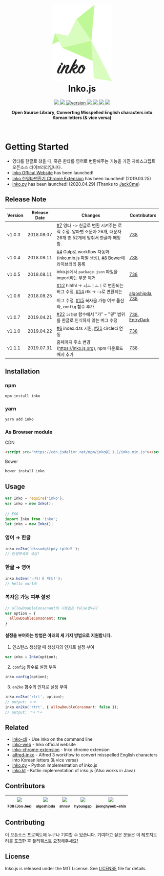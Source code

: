 <h1 align="center">
    <img height="250" src="https://github.com/738/inko/blob/master/images/inko_logo.png?raw=true" />
    <br> Inko.js
</h1>

<p align="center">
  <a href="https://circleci.com/gh/738/inko/tree/master">
    <img src="https://circleci.com/gh/738/inko/tree/master.svg?style=svg" />
  </a>
  <a href="https://github.com/738/inko">
    <img src="https://img.shields.io/github/stars/738/inko.svg?style=social&label=Stars" />
  </a>
  <a href="https://npmjs.com/package/inko">
    <img src="https://img.shields.io/npm/v/inko.svg" alt="version" />
  </a>
  <a href="https://hits.seeyoufarm.com"/>
    <img src="https://hits.seeyoufarm.com/api/count/incr/badge.svg?url=https%3A%2F%2Fgithub.com%2F738%2Finko"/>
  </a>
  <a href="https://npmjs.com/package/inko">
    <img src="https://img.shields.io/npm/dm/inko.svg?style=flat-square" />
  </a>
  <a href="https://www.jsdelivr.com/package/npm/inko">
    <img src="https://data.jsdelivr.com/v1/package/npm/inko/badge" />
  </a>
  <a href="https://github.com/738/inko/blob/master/LICENSE">
    <img src="https://img.shields.io/github/license/738/inko.svg" />
  </a>
</p>

<p align="center">
  <b>Open Source Library, Converting Misspelled English characters into Korean letters (& vice versa)</b></br>
</p>

<br />

# Getting Started
- 영타를 한글로 쳤을 때, 혹은 한타를 영어로 변환해주는 기능을 가진 자바스크립트 오픈소스 라이브러리입니다.
- [Inko Offical Website](https://inko.js.org) has been launched!
- [Inko 한영타변환기 Chrome Extension](https://chrome.google.com/webstore/detail/inko-%ED%95%9C%EC%98%81%ED%83%80%EB%B3%80%ED%99%98%EA%B8%B0/bijdbcchfaolmleinaghdbnemmdabbmn?hl=ko) has been launched! (2019.03.25)
- [inko.py](https://github.com/JackCme/inko.py) has been launched! (2020.04.29) (Thanks to [JackCme](https://github.com/JackCme))

## Release Note
| Version | Release Date | Changes | Contributors |
|--------|--------------|---------|-------------|
| v1.0.3  | 2018.08.07   | [#7](https://github.com/738/inko/issues/7) 영타 -> 한글로 변환 시켜주는 로직 수정. 알파벳 소문자 26개, 대문자 26개 총 52개에 맞춰서 한글과 매핑함.| [738](https://github.com/738)|
| v1.0.4  | 2018.08.11   | [#4](https://github.com/738/inko/issues/4) Gulp로 workflow 자동화 (inko.min.js 파일 생성), [#8](https://github.com/738/inko/issues/8) Bower에 라이브러리 등록 | [738](https://github.com/738) |
| v1.0.5  | 2018.08.11   | inko.js에서 `package.json` 파일을 import하는 부분 제거 | [738](https://github.com/738) |
| v1.0.6  | 2018.08.25   | [#12](https://github.com/738/inko/issues/12) hlhlhl -> ㅚㅗㅣㅗㅣ로 변환되는 버그 수정, [#14](https://github.com/738/inko/issues/14) rtk -> ꦵ로 변환되는 버그 수정, [#15](https://github.com/738/inko/issues/15) 복자음 가능 여부 옵션화, `config` 함수 추가 | [algoshipda](https://github.com/algoshipda), [738](https://github.com/738) |
| v1.0.7  | 2019.04.21   | [#22](https://github.com/738/inko/issues/22) `is한글` 함수에서 "가" ~ "긯" 범위를 한글로 인식하지 않는 버그 수정 | [738](https://github.com/738), [EntryDark](https://github.com/EntryDark) |
| v1.1.0  | 2019.04.22   | [#6](https://github.com/738/inko/issues/6) index.d.ts 지원, [#21](https://github.com/738/inko/issues/21) circleci 연동 | [738](https://github.com/738) |
| v1.1.1  | 2019.07.31   | 홈페이지 주소 변경 (https://inko.js.org), npm 다운로드 배지 추가 | [738](https://github.com/738) |

## Installation

### npm

```bash
npm install inko
```

### yarn

```bash
yarn add inko
```

### As Browser module

CDN
```html
<script src="https://cdn.jsdelivr.net/npm/inko@1.1.1/inko.min.js"></script>
```

Bower
```bash
bower install inko
```

## Usage
```js
var Inko = require('inko');
var inko = new Inko();

// ES6
import Inko from 'inko';
let inko = new Inko();
```

### 영어 → 한글
```js
inko.en2ko('dkssudgktpdy tptkd!');
// 안녕하세요 세상!
```

### 한글 → 영어
```js
inko.ko2en('ㅗ디ㅣㅐ 재깅!');
// hello world!
```

### 복자음 가능 여부 설정
```js
// allowDoubleConsonant의 기본값은 false입니다
var option = {
  allowDoubleConsonant: true
}
```

#### 설정을 부여하는 방법은 아래의 세 가지 방법으로 지원합니다.
1. 인스턴스 생성할 때 생성자의 인자로 설정 부여
```js
var inko = Inko(option);
```

2. `config` 함수로 설정 부여
```js
inko.config(option);
```

3. `en2ko` 함수의 인자로 설정 부여
```js
inko.en2ko('rtrt', option);
// output: ㄳㄳ
inko.en2ko('rtrt', { allowDoubleConsonant: false });
// output: ㄱㅅㄱㅅ
```

## Related
* [inko-cli](https://github.com/738/inko-cli) - Use inko on the command line
* [inko-web](https://github.com/738/inko-web) - Inko official website
* [inko-chrome-extension](https://github.com/738/inko-chrome-extension) - Inko chrome extension
* [alfred-inko](https://github.com/738/alfred-inko) - Alfred 3 workflow to convert misspelled English characters into Korean letters (& vice versa)
* [inko.py](https://github.com/JackCme/inko.py) - Python implementation of inko.js
* [inko.kt](https://github.com/kimcore/inko.kt) - Kotlin implementation of inko.js (Also works in Java)

## Contributors
| [<img src="https://avatars0.githubusercontent.com/u/36702053?s=200&v=4" width="50px" align="center"/><br /><sub><b>738 (Jon Jee)</b></sub>](https://github.com/738) | [<img src="https://avatars2.githubusercontent.com/u/12122155?s=200&v=4" width="50px" align="center"/><br /><sub><b>algoshipda</b></sub>](https://github.com/algoshipda) | [<img src="https://avatars3.githubusercontent.com/u/24207964?s=200&v=4" width="50px" align="center"/><br /><sub><b>ahnsv</b></sub>](https://github.com/ahnsv) | [<img src="https://avatars1.githubusercontent.com/u/29385395?s=200&v=4" width="50px" align="center"/><br /><sub><b>hyoungsp</b></sub>](https://github.com/hyoungsp) | [<img src="https://avatars1.githubusercontent.com/u/39438507?s=50&v=4" width="50px" align="center"/><br /><sub><b>joonghyeob-shin</b></sub>](https://github.com/joonghyeob-shin) |
|--|--|--|--|--|

## Contributing
이 오픈소스 프로젝트에 누구나 기여할 수 있습니다. 기여하고 싶은 분들은 이 레포지토리를 포크한 후 풀리퀘스트 요청해주세요!

## License
Inko.js is released under the MIT License. See [LICENSE](https://github.com/738/inko/blob/master/LICENSE) file for details.
